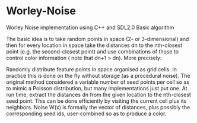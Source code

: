 # Worley-Noise
Worley Noise implementation using C++ and SDL2.0
Basic algorithm

The basic idea is to take random points in space (2- or 3-dimensional) and then for every location in space take the distances dn to the nth-closest point (e.g. the second-closest point) and use combinations of those to control color information ( note that dn+1 > dn). More precisely:

Randomly distribute feature points in space organised as grid cells. In practice this is done on the fly without storage (as a procedural noise). The original method considered a variable number of seed points per cell so as to mimic a Poisson distribution, but many implementations just put one.
At run time, extract the distances dn from the given location to the nth-closest seed point. This can be done efficiently by visiting the current cell plus its neighbors.
Noise W(x) is formally the vector of distances, plus possibly the corresponding seed ids, user-combined so as to produce a color.
